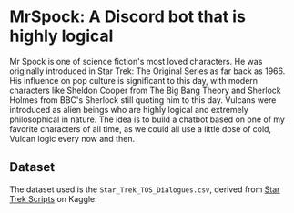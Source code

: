 # MrSpock: A Discord bot that is highly logical 

Mr Spock is one of science fiction's most loved characters. He was originally introduced in Star Trek: The Original Series as far back as 1966. His influence on pop culture is significant to this day, with modern characters like Sheldon Cooper from The Big Bang Theory and Sherlock Holmes from BBC's Sherlock still quoting him to this day. Vulcans were introduced as alien beings who are highly logical and extremely philosophical in nature. The idea is to build a chatbot based on one of my favorite characters of all time, as we could all use a little dose of cold, Vulcan logic every now and then.


## Dataset

The dataset used is the `Star_Trek_TOS_Dialogues.csv`, derived from [Star Trek Scripts](https://www.kaggle.com/gjbroughton/start-trek-scripts) on Kaggle. 

<!-- ## Model(s) Used

This needs to be a description of the model used and a brief overview of how it works in theory (e.g taken of a CNN Model): 

## Future Work
Good ideas or strategies that you were not able to implement which you think can help  improve performance. -->
